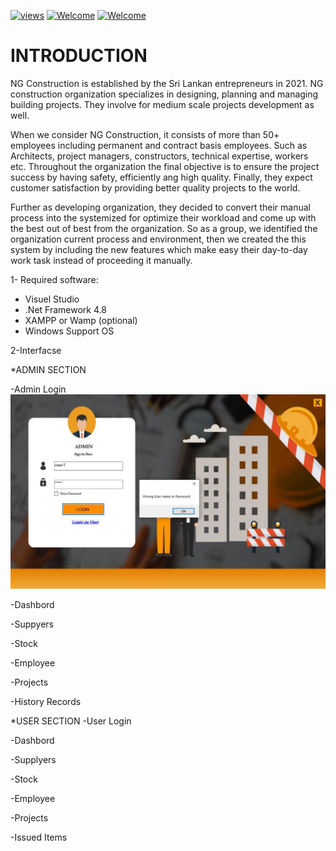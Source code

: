 <a href="#"><img alt="views" title="Github views" src="https://komarev.com/ghpvc/?username=isurusandaruwan697&label=Profile%20views&color=0e75b6&style=flat" width="125"/></a>
[![Welcome](https://img.shields.io/badge/NSBM%20Green%20University-Welcome-brightgreen)](#) 
[![Welcome](https://img.shields.io/badge/Enterprise%20System-Final%20Project-orange)](#)

# INTRODUCTION 

NG Construction is established by the Sri Lankan entrepreneurs in 2021. NG construction organization specializes in designing, planning and managing building projects. They involve for medium scale projects development as well.  

When we consider NG Construction, it consists of more than 50+ employees including permanent and contract basis employees. Such as Architects, project managers, constructors, technical expertise, workers etc. Throughout the organization the final objective is to ensure the project success by having safety, efficiently ang high quality. Finally, they expect customer satisfaction by providing better quality projects to the world.

Further as developing organization, they decided to convert their manual process into the systemized for optimize their workload and come up with the best out of best from the organization. So as a group, we identified the organization current process and environment, then we created the this system by including the new features which make easy their day-to-day work task instead of proceeding it manually. 

1- Required software:
* Visuel Studio
* .Net Framework 4.8 
* XAMPP or Wamp (optional)
* Windows Support OS

2-Interfacse

*ADMIN SECTION

-Admin Login
<img src="IMG/photo_2023-05-04_04-13-42.jpg">

-Dashbord


-Suppyers


-Stock


-Employee


-Projects


-History Records


*USER SECTION
-User Login


-Dashbord


-Supplyers


-Stock


-Employee


-Projects


-Issued Items
